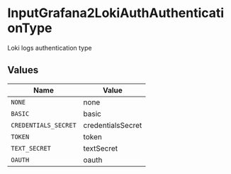 # InputGrafana2LokiAuthAuthenticationType

Loki logs authentication type


## Values

| Name                 | Value                |
| -------------------- | -------------------- |
| `NONE`               | none                 |
| `BASIC`              | basic                |
| `CREDENTIALS_SECRET` | credentialsSecret    |
| `TOKEN`              | token                |
| `TEXT_SECRET`        | textSecret           |
| `OAUTH`              | oauth                |